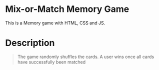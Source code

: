 # Mix-or-Match Memory Game
This is a Memory game with HTML, CSS and JS.
# Description
> The game randomly shuffles the cards. A user wins once all cards have successfully been matched
